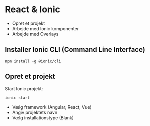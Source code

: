 # React & Ionic

- Opret et projekt
- Arbejde med Ionic komponenter
- Arbejde med Overlays

## Installer Ionic CLI (Command Line Interface)
```
npm install -g @ionic/cli
```

## Opret et projekt

Start Ionic projekt:
```
ionic start
```
- Vælg framework (Angular, React, Vue)
- Angiv projektets navn
- Vælg installationstype (Blank)


